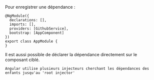 Pour enregistrer une dépendance : 

    @NgModule({
      declarations: [],
      imports: [],
      providers: [GithubService],
      bootstrap: [AppComponent]
    })
    export class AppModule {
    }

Il est aussi possible de déclarer la dépendance directement sur le composant ciblé.

`Angular utilise plusieurs injecteurs cherchant les dépendances des enfants jusqu'au 'root injector'`
